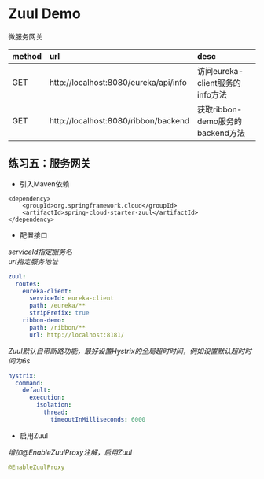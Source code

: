 # Zuul Demo

微服务网关

|method|url|desc|  
|:---|:---|:---|   
|GET|http://localhost:8080/eureka/api/info|访问eureka-client服务的info方法|
|GET|http://localhost:8080/ribbon/backend|获取ribbon-demo服务的backend方法|

## 练习五：服务网关

* 引入Maven依赖  

``` maven
<dependency>
	<groupId>org.springframework.cloud</groupId>
	<artifactId>spring-cloud-starter-zuul</artifactId>
</dependency>
```

* 配置接口  

_serviceId指定服务名_  
_url指定服务地址_

``` yaml
zuul:
  routes:
    eureka-client:
      serviceId: eureka-client
      path: /eureka/**
      stripPrefix: true
    ribbon-demo:
      path: /ribbon/**
      url: http://localhost:8181/
```

_Zuul默认自带断路功能，最好设置Hystrix的全局超时时间，例如设置默认超时时间为6s_  

``` yml
hystrix:
  command:
    default:
      execution:
        isolation:
          thread:
            timeoutInMilliseconds: 6000
```

* 启用Zuul

_增加@EnableZuulProxy注解，启用Zuul_

``` java
@EnableZuulProxy
```
